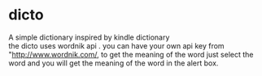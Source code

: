 # dicto
A simple dictionary inspired by kindle dictionary
<br>
the dicto uses wordnik api . you can have your own api key from  "http://www.wordnik.com/,
to get the meaning of the word just select the word and you will get the meaning of the word in the alert box. 
